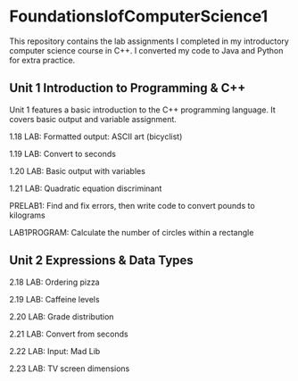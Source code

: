 # FoundationsIofComputerScience1

This repository contains the lab assignments I completed in my introductory
computer science course in C++. I converted my code to Java and Python for
extra practice.

## Unit 1 Introduction to Programming & C++

Unit 1 features a basic introduction to the C++ programming language.
It covers basic output and variable assignment.

1.18 LAB: Formatted output: ASCII art (bicyclist)

1.19 LAB: Convert to seconds

1.20 LAB: Basic output with variables

1.21 LAB: Quadratic equation discriminant

PRELAB1: Find and fix errors, then write code to convert pounds to kilograms

LAB1PROGRAM: Calculate the number of circles within a rectangle

## Unit 2 Expressions & Data Types

2.18 LAB: Ordering pizza

2.19 LAB: Caffeine levels

2.20 LAB: Grade distribution

2.21 LAB: Convert from seconds

2.22 LAB: Input: Mad Lib

2.23 LAB: TV screen dimensions